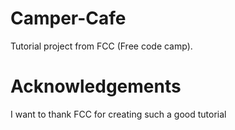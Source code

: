 # Camper-Cafe
Tutorial project from FCC (Free code camp). 
# Acknowledgements
I want to thank FCC for creating such a good tutorial
